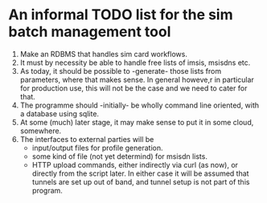 An informal TODO list for the sim batch management tool
==

1. Make an RDBMS that handles sim card workflows.
2. It must by necessity be able to handle free lists of 
   imsis, msisdns etc.
3. As today, it should be possible to -generate- those lists
   from parameters, where that makes sense. In general howeve,r
   in particular for production use, this will not be the case
   and we need to cater for that.
4. The programme should -initially- be wholly command line
   oriented, with a database using sqlite.
5. At some (much) later stage, it may make sense to put it
   in some cloud, somewhere.
6. The interfaces to external parties will be
    - input/output files for profile generation.
    - some kind of file (not yet determind) for msisdn lists.
    - HTTP upload commands, either indirectly via curl (as now), or
      directly from the script later.   In either case 
      it will be assumed that tunnels are set up out of band, and
      tunnel setup is not part of this program.
